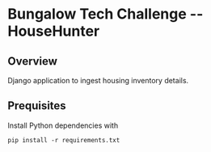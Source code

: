 # Bungalow Tech Challenge -- HouseHunter

## Overview

Django application to ingest housing inventory details.

## Prequisites

Install Python dependencies with

```shell
pip install -r requirements.txt
```
